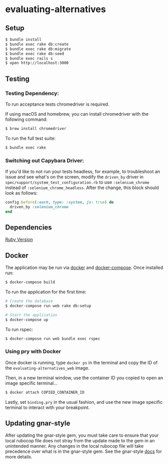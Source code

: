 # evaluating-alternatives

## Setup

 ```sh
$ bundle install
$ bundle exec rake db:create
$ bundle exec rake db:migrate
$ bundle exec rake db:seed
$ bundle exec rails s
$ open http://localhost:3000
```

## Testing

### Testing Dependency:

To run acceptance tests chromedriver is required.

If using macOS and homebrew, you can install chromedriver with the following
command:
```sh
$ brew install chromedriver
```

To run the full test suite:

```sh
$ bundle exec rake
```

### Switching out Capybara Driver:

If you'd like to not run your tests headless, for example, to troubleshoot an issue and see what's on the screen, modify the `driven_by` driver in `spec/support/system_test_configuration.rb` to use `:selenium_chrome` instead of `:selenium_chrome_headless`. After the change, this block should look as follows:

```ruby
config.before(:each, type: :system, js: true) do
  driven_by :selenium_chrome
end
```

## Dependencies

[Ruby Version](.ruby-version)

## Docker

The application may be run via [docker](https://docs.docker.com/) and [docker-compose](https://docs.docker.com/compose/). Once installed run:

```sh
$ docker-compose build
```

To run the application for the first time:

```sh
# Create the database
$ docker-compose run web rake db:setup

# Start the application
$ docker-compose up
```

To run rspec:
```sh
$ docker-compose run web bundle exec rspec
```

### Using pry with Docker

Once docker is running, type `docker ps` in the terminal and copy the ID of the `evaluating-alternatives_web` image.

Then, in a new terminal window, use the container ID you copied to open an image specific terminal...

```sh
$ docker attach COPIED_CONTAINER_ID
```

Lastly, set `binding.pry` in the usual fashion, and use the new image specific terminal to interact with your breakpoint.

## Updating gnar-style

After updating the gnar-style gem, you must take care to ensure that your local rubocop file does not stray from the update made to the gem in an unintended manner. Any changes in the local rubocop file will take precedence over what is in the gnar-style gem. See the gnar-style [docs](https://github.com/TheGnarCo/gnar-style#overriding-styles) for more details.

